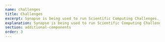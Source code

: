 ```yaml
---
name: challenges
title: Challenges
excerpt: Synapse is being used to run Scientific Computing Challenges. Use these articles to find out more!
explanation: Synapse is being used to run Scientific Computing Challenges. Use these articles to find out more!
section: additional-components
order: 3
---
```

